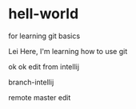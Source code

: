 # hell-world
for learning git basics



Lei Here, I'm learning how to use git

ok ok edit from intellij


branch-intellij

remote master edit
